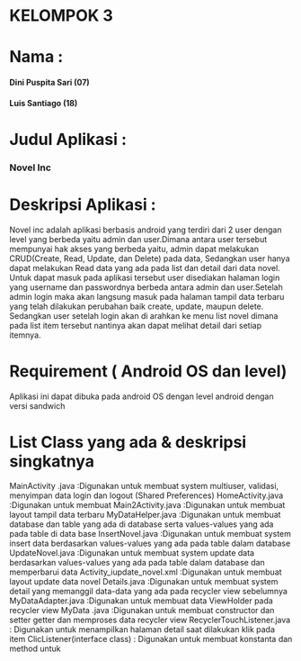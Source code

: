 # KELOMPOK 3
# Nama	: 
####    Dini Puspita Sari (07)
####    Luis Santiago (18)
# Judul Aplikasi : 
###    Novel Inc
# Deskripsi Aplikasi :
 Novel inc adalah aplikasi berbasis android yang terdiri dari 2 user dengan level yang berbeda yaitu admin dan user.Dimana antara user tersebut mempunyai hak akses yang berbeda yaitu, admin dapat melakukan CRUD(Create, Read, Update, dan Delete) pada data, Sedangkan user hanya dapat melakukan Read data yang ada pada list dan detail dari data novel. Untuk dapat masuk pada aplikasi tersebut user disediakan halaman login yang username dan passwordnya berbeda antara admin dan user.Setelah admin login maka akan langsung masuk pada halaman tampil data terbaru yang telah dilakukan perubahan baik create, update, maupun delete. Sedangkan user setelah login akan di arahkan ke menu list novel dimana pada list item tersebut nantinya akan dapat melihat detail dari setiap itemnya.
# Requirement ( Android OS dan level)
Aplikasi ini dapat dibuka pada android OS dengan level android dengan versi sandwich 
# List Class yang ada & deskripsi singkatnya
 MainActivity .java	:Digunakan untuk membuat system multiuser, validasi, menyimpan data login dan logout (Shared Preferences)
 HomeActivity.java	:Digunakan untuk membuat 
 Main2Activity.java	:Digunakan untuk membuat layout tampil data terbaru
 MyDataHelper.java	:Digunakan untuk membuat database dan table yang ada di database serta values-values yang ada pada table di data base
 InsertNovel.java	:Digunakan untuk membuat system insert data berdasarkan values-values yang ada pada table dalam database 
 UpdateNovel.java	:Digunakan untuk membuat system update data berdasarkan values-values yang ada pada table dalam database dan memperbarui data
Activity_iupdate_novel.xml	:Digunakan untuk membuat layout update data novel
Details.java 	:Digunakan untuk membuat system detail yang memanggil data-data yang ada pada recycler view sebelumnya
MyDataAdapter.java	:Digunakan untuk membuat data ViewHolder pada recycler view
MyData .java	:Digunakan untuk membuat constructor dan setter getter dan memproses data recycler view
RecyclerTouchListener.java	: Digunakan untuk menampilkan halaman detail saat dilakukan klik pada item
ClicListener(interface class)	: Digunakan untuk membuat konstanta dan method untuk 




